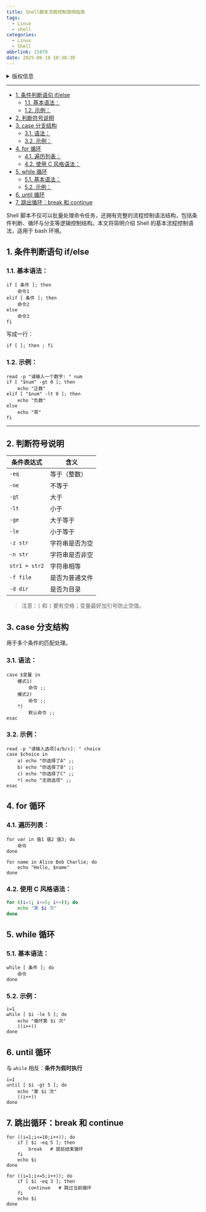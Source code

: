 ```yaml
---
title: Shell脚本流程控制简明指南
tags:
  - Linux
  - shell
categories:
  - Linux
  - Shell
abbrlink: 21870
date: 2025-06-18 18:38:30
---
```

<details>

<summary>版权信息</summary>

:::warning

本文章为博主原创文章。遵循 [CC 4.0 BY-SA](https://creativecommons.org/licenses/by-sa/4.0/deed.zh-hans) 版权协议，转载请附上原文出处链接和本声明。

:::

</details>

---

- [1. 条件判断语句 if/else](#1-条件判断语句-ifelse)
  - [1.1. 基本语法：](#11-基本语法)
  - [1.2. 示例：](#12-示例)
- [2. 判断符号说明](#2-判断符号说明)
- [3. case 分支结构](#3-case-分支结构)
  - [3.1. 语法：](#31-语法)
  - [3.2. 示例：](#32-示例)
- [4. for 循环](#4-for-循环)
  - [4.1. 遍历列表：](#41-遍历列表)
  - [4.2. 使用 C 风格语法：](#42-使用-c-风格语法)
- [5. while 循环](#5-while-循环)
  - [5.1. 基本语法：](#51-基本语法)
  - [5.2. 示例：](#52-示例)
- [6. until 循环](#6-until-循环)
- [7. 跳出循环：break 和 continue](#7-跳出循环break-和-continue)


Shell 脚本不仅可以批量处理命令任务，还拥有完整的流程控制语法结构，包括条件判断、循环与分支等逻辑控制结构。本文将简明介绍 Shell 的基本流程控制语法，适用于 bash 环境。

## 1. 条件判断语句 if/else

### 1.1. 基本语法：

```shell
if [ 条件 ]; then
    命令1
elif [ 条件 ]; then
    命令2
else
    命令3
fi
```
写成一行：
```shell
if [ ]; then ; fi
```

### 1.2. 示例：

```shell
read -p "请输入一个数字: " num
if [ "$num" -gt 0 ]; then
    echo "正数"
elif [ "$num" -lt 0 ]; then
    echo "负数"
else
    echo "零"
fi
```

---

## 2. 判断符号说明

|条件表达式|含义|
|---|---|
|`-eq`|等于（整数）|
|`-ne`|不等于|
|`-gt`|大于|
|`-lt`|小于|
|`-ge`|大于等于|
|`-le`|小于等于|
|`-z str`|字符串是否为空|
|`-n str`|字符串是否非空|
|`str1 = str2`|字符串相等|
|`-f file`|是否为普通文件|
|`-d dir`|是否为目录|

> 注意：`[` 和 `]` 要有空格；变量最好加引号防止空值。

## 3. case 分支结构

用于多个条件的匹配处理。

### 3.1. 语法：

```shell
case $变量 in
    模式1)
        命令 ;;
    模式2)
        命令 ;;
    *)
        默认命令 ;;
esac
```

### 3.2. 示例：

```shell
read -p "请输入选项[a/b/c]: " choice
case $choice in
    a) echo "你选择了A" ;;
    b) echo "你选择了B" ;;
    c) echo "你选择了C" ;;
    *) echo "无效选项" ;;
esac
```

## 4. for 循环

### 4.1. 遍历列表：

```shell
for var in 值1 值2 值3; do
    命令
done
```

```shell
for name in Alice Bob Charlie; do
    echo "Hello, $name"
done
```
### 4.2. 使用 C 风格语法：

```bash
for ((i=1; i<=5; i++)); do
    echo "第 $i 次"
done
```

## 5. while 循环

### 5.1. 基本语法：

```shell
while [ 条件 ]; do
    命令
done
```
### 5.2. 示例：

```shell
i=1
while [ $i -le 5 ]; do
    echo "循环第 $i 次"
    ((i++))
done
```

## 6. until 循环

与 `while` 相反：**条件为假时执行**

```shell
i=1
until [ $i -gt 5 ]; do
    echo "第 $i 次"
    ((i++))
done
```

## 7. 跳出循环：break 和 continue

```shell
for ((i=1;i<=10;i++)); do
    if [ $i -eq 5 ]; then
        break   # 提前结束循环
    fi
    echo $i
done
```

```shell
for ((i=1;i<=5;i++)); do
    if [ $i -eq 3 ]; then
        continue   # 跳过当前循环
    fi
    echo $i
done
```